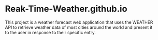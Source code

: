 # Reak-Time-Weather.github.io
This project is a weather forecast web application that uses the WEATHER API to retrieve weather data of most cities around the world and present it to the user in response to their specific entry.
